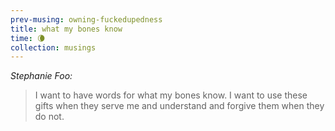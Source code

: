 ```yaml
--- 
prev-musing: owning-fuckedupedness
title: what my bones know
time: 🌘
collection: musings
---
```

<cite>Stephanie Foo:</cite>
> I want to have words for what my bones 
know. I want to use these gifts when they
serve me and understand and forgive them
when they do not.